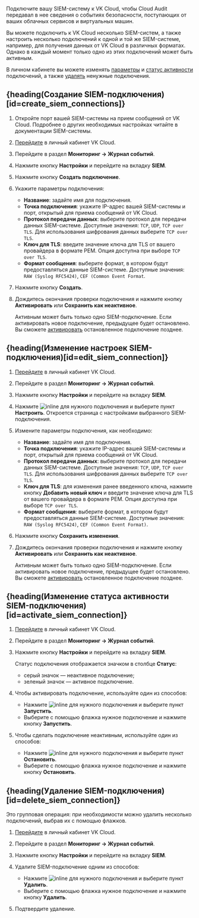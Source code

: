 Подключите вашу SIEM-систему к VK Cloud, чтобы Cloud Audit передавал в нее сведения о событиях безопасности, поступающих от ваших облачных сервисов и виртуальных машин.

Вы можете подключить к VK Cloud несколько SIEM-систем, а также настроить несколько подключений к одной и той же SIEM-системе, например, для получения данных от VK Cloud в различных форматах. Однако в каждый момент только одно из этих подключений может быть активным.

В личном кабинете вы можете изменять [параметры](#edit_siem_connection) и [статус активности](#activate_siem_connection) подключений, а также [удалять](#delete_siem_connection) ненужные подключения.

## {heading(Создание SIEM-подключения)[id=create_siem_connections]}

1. Откройте порт вашей SIEM-системы на прием сообщений от VK Cloud. Подробнее о других необходимых настройках читайте в документации SIEM-системы.
1. [Перейдите](https://msk.cloud.vk.com/app/) в личный кабинет VK Cloud.
1. Перейдите в раздел **Мониторинг → Журнал событий**.
1. Нажмите кнопку **Настройки** и перейдите на вкладку **SIEM**.
1. Нажмите кнопку **Создать подключение**.
1. Укажите параметры подключения:

   - **Название**: задайте имя для подключения.
   - **Точка подключения**: укажите IP-адрес вашей SIEM-системы и порт, открытый для приема сообщений от VK Cloud.
   - **Протокол передачи данных**: выберите протокол для передачи данных SIEM-системе. Доступные значения: `TCP`, `UDP`, `TCP over TLS`. Для использования шифрования данных выберите `TCP over TLS`.
   - **Ключ для TLS**: введите значение ключа для TLS от вашего провайдера в формате PEM. Опция доступна при выборе `TCP over TLS`.
   - **Формат сообщения**: выберите формат, в котором будут предоставляться данные SIEM-системе. Доступные значения: `RAW (Syslog RFC5424)`, `CEF (Common Event Format`.

1. Нажмите кнопку **Создать**.
1. Дождитесь окончания проверки подключения и нажмите кнопку **Активировать** или **Сохранить как неактивное**.

   <info>

   Активным может быть только одно SIEM-подключение. Если активировать новое подключение, предыдущее будет остановлено. Вы сможете [активировать](#activate_siem_connection) остановленное подключение позднее.

   </info>

## {heading(Изменение настроек SIEM-подключения)[id=edit_siem_connection]}

1. [Перейдите](https://msk.cloud.vk.com/app/) в личный кабинет VK Cloud.
1. Перейдите в раздел **Мониторинг → Журнал событий**.
1. Нажмите кнопку **Настройки** и перейдите на вкладку **SIEM**.
1. Нажмите ![](/ru/assets/more-icon.svg "inline") для нужного подключения и выберите пункт **Настроить**.
    Откроется страница с настройками выбранного SIEM-подключения.
1. Измените параметры подключения, как необходимо:

   - **Название**: задайте имя для подключения.
   - **Точка подключения**: укажите IP-адрес вашей SIEM-системы и порт, открытый для приема сообщений от VK Cloud.
   - **Протокол передачи данных**: выберите протокол для передачи данных SIEM-системе. Доступные значения: `TCP`, `UDP`, `TCP over TLS`.
    Для использования шифрования данных выберите `TCP over TLS`.
   - **Ключ для TLS**: для изменения ранее введенного ключа, нажмите кнопку **Добавить новый ключ** и введите значение ключа для TLS от вашего провайдера в формате PEM. Опция доступна при выборе `TCP over TLS`.
   - **Формат сообщения**: выберите формат, в котором будут предоставляться данные SIEM-системе. Доступные значения: `RAW (Syslog RFC5424)`, `CEF (Common Event Format)`.

1. Нажмите кнопку **Сохранить изменения**.
1. Дождитесь окончания проверки подключения и нажмите кнопку **Активировать** или **Сохранить как неактивное**.

   <info>

   Активным может быть только одно SIEM-подключение. Если активировать новое подключение, предыдущее будет остановлено. Вы сможете [активировать](#activate_siem_connection) остановленное подключение позднее.

   </info>

## {heading(Изменение статуса активности SIEM-подключения)[id=activate_siem_connection]}

1. [Перейдите](https://msk.cloud.vk.com/app/) в личный кабинет VK Cloud.
1. Перейдите в раздел **Мониторинг → Журнал событий**.
1. Нажмите кнопку **Настройки** и перейдите на вкладку **SIEM**.

    Статус подключения отображается значком в столбце **Статус**:

    - серый значок — неактивное подключение;
    - зеленый значок — активное подключение.

1. Чтобы активировать подключение, используйте один из способов:

   - Нажмите ![](/ru/assets/more-icon.svg "inline") для нужного подключения и выберите пункт **Запустить**.
   - Выберите с помощью флажка нужное подключение и нажмите кнопку **Запустить**.

1. Чтобы сделать подключение неактивным, используйте один из способов:

   - Нажмите ![](/ru/assets/more-icon.svg "inline") для нужного подключения и выберите пункт **Остановить**.
   - Выберите с помощью флажка нужное подключение и нажмите кнопку **Остановить**.

## {heading(Удаление SIEM-подключения)[id=delete_siem_connection]}

Это групповая операция: при необходимости можно удалить несколько подключений, выбрав их с помощью флажков.

1. [Перейдите](https://msk.cloud.vk.com/app/) в личный кабинет VK Cloud.
1. Перейдите в раздел **Мониторинг → Журнал событий**.
1. Нажмите кнопку **Настройки** и перейдите на вкладку **SIEM**.
1. Удалите SIEM-подключение одним из способов:

   - Нажмите ![](/ru/assets/more-icon.svg "inline") для нужного подключения и выберите пункт **Удалить**.
   - Выберите с помощью флажка нужное подключение и нажмите кнопку **Удалить**.

1. Подтвердите удаление.
